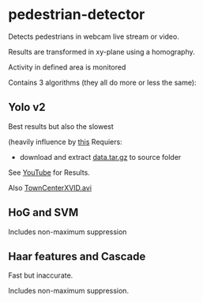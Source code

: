 # pedestrian-detector
Detects pedestrians in webcam live stream or video.

Results are transformed in xy-plane using a homography.

Activity in defined area is monitored

Contains 3 algorithms (they all do more or less the same):
## Yolo v2
Best results but also the slowest

(heavily influence by [this](https://github.com/devicehive/devicehive-video-analysis)
Requiers:
* download and extract [data.tar.gz](https://s3.amazonaws.com/video-analysis-demo/data.tar.gz) to source folder

See [YouTube](https://www.youtube.com/watch?v=T1NMpha9mFI) for Results.

Also [TownCenterXVID.avi](https://www.youtube.com/watch?v=3RCa-7VkSx8)
## HoG and SVM
Includes non-maximum suppression

## Haar features and Cascade 
Fast but inaccurate.

Includes non-maximum suppression.





